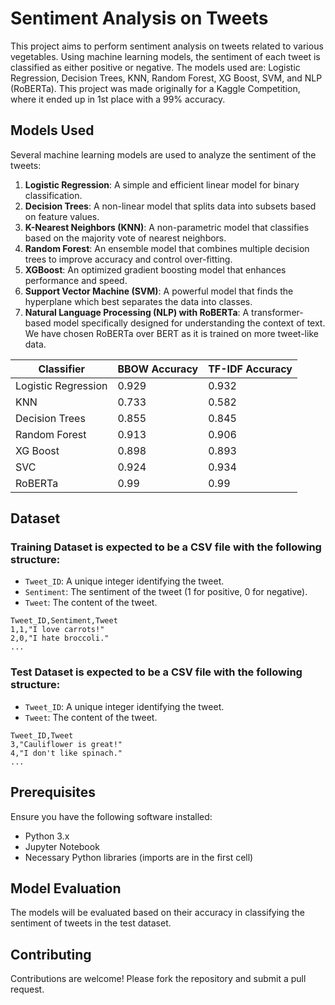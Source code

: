 # Sentiment Analysis on Tweets
This project aims to perform sentiment analysis on tweets related to various vegetables. Using machine learning models, the sentiment of each tweet is classified as either positive or negative. The models used are: Logistic Regression, Decision Trees, KNN, Random Forest, XG Boost, SVM, and NLP (RoBERTa). This project was made originally for a Kaggle Competition, where it ended up in 1st place with a 99% accuracy.

## Models Used
Several machine learning models are used to analyze the sentiment of the tweets:

1. <b>Logistic Regression</b>: A simple and efficient linear model for binary classification.
2. <b>Decision Trees</b>: A non-linear model that splits data into subsets based on feature values.
3. <b>K-Nearest Neighbors (KNN)</b>: A non-parametric model that classifies based on the majority vote of nearest neighbors.
4. <b>Random Forest</b>: An ensemble model that combines multiple decision trees to improve accuracy and control over-fitting.
5. <b>XGBoost</b>: An optimized gradient boosting model that enhances performance and speed.
6. <b>Support Vector Machine (SVM)</b>: A powerful model that finds the hyperplane which best separates the data into classes.
7. <b>Natural Language Processing (NLP) with RoBERTa</b>: A transformer-based model specifically designed for understanding the context of text. We have chosen RoBERTa over BERT as it is trained on more tweet-like data.

|Classifier         |BBOW Accuracy|TF-IDF Accuracy|
|-------------------|-------------|---------------|
|Logistic Regression|0.929        |0.932          |
|KNN                |0.733        |0.582          |
|Decision Trees     |0.855        |0.845          |
|Random Forest      |0.913        |0.906          |
|XG Boost           |0.898        |0.893          |
|SVC                |0.924        |0.934          |
|RoBERTa            |0.99         |0.99           |

## Dataset

### Training Dataset is expected to be a CSV file with the following structure:
- `Tweet_ID`: A unique integer identifying the tweet.
- `Sentiment`: The sentiment of the tweet (1 for positive, 0 for negative).
- `Tweet`: The content of the tweet.

```
Tweet_ID,Sentiment,Tweet
1,1,"I love carrots!"
2,0,"I hate broccoli."
...
```

### Test Dataset is expected to be a CSV file with the following structure:
- `Tweet_ID`: A unique integer identifying the tweet.
- `Tweet`: The content of the tweet.

```
Tweet_ID,Tweet
3,"Cauliflower is great!"
4,"I don't like spinach."
...
```

## Prerequisites
Ensure you have the following software installed:
- Python 3.x
- Jupyter Notebook
- Necessary Python libraries (imports are in the first cell)

## Model Evaluation
The models will be evaluated based on their accuracy in classifying the sentiment of tweets in the test dataset.

## Contributing
Contributions are welcome! Please fork the repository and submit a pull request.
